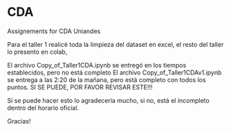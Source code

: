 # CDA
Assignements for CDA Uniandes

Para el taller 1 realicé toda la limpieza del dataset en excel, el resto del taller lo presento en colab,

El archivo Copy_of_Taller1CDA.ipynb se entregó en los tiempos establecidos, pero no está completo
El archivo Copy_of_Taller1CDAv1.ipynb se entrega a las 2:20 de la mañana, pero está completo con todos los puntos. SI SE PUEDE, POR FAVOR REVISAR ESTE!!!

Si se puede hacer esto lo agradecería mucho, si no, está el incompleto dentro del horario oficial.

Gracias!
